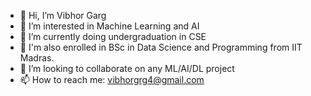 - 👋 Hi, I’m Vibhor Garg
- 👀 I’m interested in Machine Learning and AI
- 🌱 I’m currently doing undergraduation in CSE 
- 🌱 I'm also enrolled in BSc in Data Science and Programming from IIT Madras. 
- 💞️ I’m looking to collaborate on any ML/AI/DL project
- 📫 How to reach me: vibhorgrg4@gmail.com

<!---
vibhorgrg3/vibhorgrg3 is a ✨ special ✨ repository because its `README.md` (this file) appears on your GitHub profile.
You can click the Preview link to take a look at your changes.
--->
